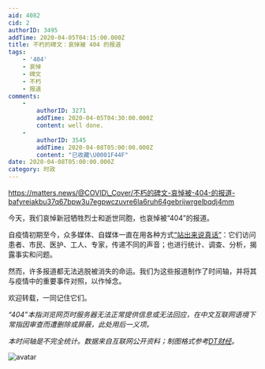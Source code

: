 ```yaml
---
aid: 4082
cid: 2
authorID: 3495
addTime: 2020-04-05T04:15:00.000Z
title: 不朽的碑文：哀悼被 404 的报道
tags:
    - '404'
    - 哀悼
    - 碑文
    - 不朽
    - 报道
comments:
    -
        authorID: 3271
        addTime: 2020-04-05T04:30:00.000Z
        content: well done.
    -
        authorID: 3545
        addTime: 2020-04-08T05:00:00.000Z
        content: "已收藏\U0001F44F"
date: 2020-04-08T05:00:00.000Z
category: 时政
---
```


https://matters.news/@COVID\_Cover/不朽的碑文-哀悼被-404-的报道-bafyreiakbu37q67bpw3u7egpwczuvre6la6ruh64gebrijwrgelbqdj4mm

今天，我们哀悼新冠牺牲烈士和逝世同胞，也哀悼被“404”的报道。

自疫情初期至今，众多媒体、自媒体一直在用各种方式[“站出来说真话”](http://www.szhgh.com/Article/news/society/2020-03-10/226293.html)：它们访问患者、市民、医护、工人、专家，传递不同的声音；也进行统计、调查、分析，揭露事实和问题。

然而，许多报道都无法逃脱被消失的命运。我们为这些报道制作了时间轴，并将其与疫情中的重要事件对照，以作悼念。

欢迎转载，一同记住它们。

_“404”本指浏览网页时服务器无法正常提供信息或无法回应，在中文互联网语境下常指因审查而遭删除或屏蔽，此处用后一义项。_

_本时间轴是不完全统计。数据来自互联网公开资料；制图格式参考[DT财经](https://mp.weixin.qq.com/s/FO_3ADIExZaNR04u86KvTA)。_

![avatar](https://i.imgur.com/3wJP3kG.jpg)
